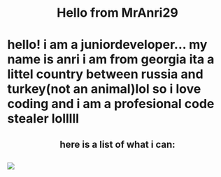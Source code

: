 <h1 align=center>Hello from MrAnri29<h1/>
hello! i am a juniordeveloper... my name is anri i am from georgia ita a littel country between russia and turkey(not an animal)lol so i love coding and i am a profesional code stealer lolllll
<h2 align=center>here is a list of what i can:<h2/>
<div>
<img src="{https://img.shields.io/badge/Node.js-339933?style=for-the-badge&logo=nodedotjs&logoColor=white}" />
<div> 
 

